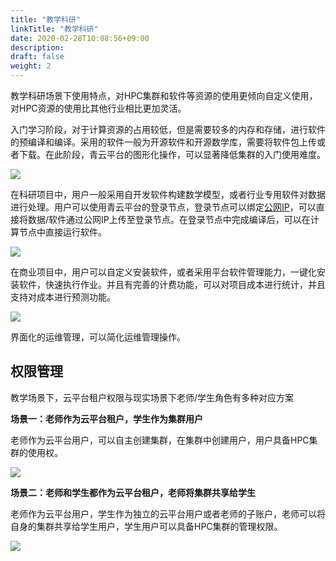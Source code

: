 ```yaml
---
title: "教学科研"
linkTitle: "教学科研"
date: 2020-02-28T10:08:56+09:00
description:
draft: false
weight: 2
---
```



教学科研场景下使用特点，对HPC集群和软件等资源的使用更倾向自定义使用，对HPC资源的使用比其他行业相比更加灵活。

入门学习阶段，对于计算资源的占用较低，但是需要较多的内存和存储，进行软件的预编译和编译。采用的软件一般为开源软件和开源数学库，需要将软件包上传或者下载。在此阶段，青云平台的图形化操作，可以显著降低集群的入门使用难度。

![](../_images/hpc_job4.png)

在科研项目中，用户一般采用自开发软件构建数学模型，或者行业专用软件对数据进行处理。用户可以使用青云平台的登录节点，登录节点可以绑定[公网IP](../../manual/node/#节点管理)，可以直接将数据/软件通过公网IP上传至登录节点。在登录节点中完成编译后，可以在计算节点中直接运行软件。

![](../_images/hpc_node4.png)

在商业项目中，用户可以自定义安装软件，或者采用平台软件管理能力，一键化安装软件，快速执行作业。并且有完善的计费功能，可以对项目成本进行统计，并且支持对成本进行预测功能。

![](../_images/hpc_cluster7.png)

界面化的运维管理，可以简化运维管理操作。


## 权限管理

教学场景下，云平台租户权限与现实场景下老师/学生角色有多种对应方案

**场景一：老师作为云平台租户，学生作为集群用户**

老师作为云平台用户，可以自主创建集群，在集群中创建用户，用户具备HPC集群的使用权。

![](../_images/hpc_best1.png)

**场景二：老师和学生都作为云平台租户，老师将集群共享给学生**

老师作为云平台用户，学生作为独立的云平台用户或者老师的子账户，老师可以将自身的集群共享给学生用户，学生用户可以具备HPC集群的管理权限。

![](../_images/hpc_best2.png)

